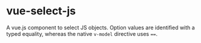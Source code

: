 # vue-select-js

A vue.js component to select JS objects. Option values are identified with a typed equality, whereas the native `v-model` directive uses `==`.

